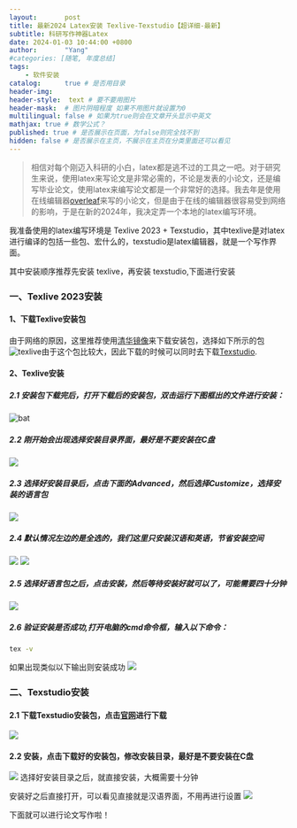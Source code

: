```yaml
---
layout:       post
title: 最新2024 Latex安装 Texlive-Texstudio【超详细-最新】
subtitle: 科研写作神器Latex
date: 2024-01-03 10:44:00 +0800
author:       "Yang"
#categories: [随笔, 年度总结]
tags: 
    - 软件安装
catalog:      true # 是否用目录
header-img:  
header-style:  text # 要不要用图片
header-mask:  # 图片阴暗程度 如果不用图片就设置为0
multilingual: false # 如果为true则会在文章开头显示中英文
mathjax: true # 数学公式？
published: true # 是否展示在页面，为false则完全找不到
hidden: false # 是否展示在主页，不展示在主页在分类里面还可以看见
---
```

>相信对每个刚迈入科研的小白，latex都是逃不过的工具之一吧。对于研究生来说，使用latex来写论文是非常必需的，不论是发表的小论文，还是编写毕业论文，使用latex来编写论文都是一个非常好的选择。我去年是使用在线编辑器[overleaf](https://www.overleaf.com/)来写的小论文，但是由于在线的编辑器很容易受到网络的影响，于是在新的2024年，我决定弄一个本地的latex编写环境。

我准备使用的latex编写环境是 Texlive 2023 + Texstudio，其中texlive是对latex进行编译的包括一些包、宏什么的，texstudio是latex编辑器，就是一个写作界面。

其中安装顺序推荐先安装 texlive，再安装 texstudio,下面进行安装

### 一、Texlive 2023安装
#### 1、下载Texlive安装包
由于网络的原因，这里推荐使用[清华镜像](https://mirrors.tuna.tsinghua.edu.cn/CTAN/systems/texlive/Images/)来下载安装包，选择如下所示的包
![texlive](./picture/1.png)由于这个包比较大，因此下载的时候可以同时去下载[Texstudio](#二texstudio安装).

#### 2、Texlive安装
##### 2.1 安装包下载完后，打开下载后的安装包，双击运行下图框出的文件进行安装：
![bat](./picture/2.png)

##### 2.2 刚开始会出现选择安装目录界面，最好是不要安装在C盘
![](./picture/3.png)

##### 2.3 选择好安装目录后，点击下面的Advanced，然后选择Customize，选择安装的语言包
![](./picture/4.png)

##### 2.4 默认情况左边的是全选的，我们这里只安装汉语和英语，节省安装空间
![](./picture/5.png)
![](./picture/6.png)

##### 2.5 选择好语言包之后，点击安装，然后等待安装好就可以了，可能需要四十分钟
![](./picture/7.png)

##### 2.6 验证安装是否成功,打开电脑的cmd命令框，输入以下命令：
``` bash
tex -v
```
如果出现类似以下输出则安装成功
![](./picture/8.png)

### 二、Texstudio安装
#### 2.1 下载Texstudio安装包，点击[官网](https://texstudio.sourceforge.net/)进行下载
![](./picture/9.png)

#### 2.2 安装，点击下载好的安装包，修改安装目录，最好是不要安装在C盘
![](./picture/10.png)
选择好安装目录之后，就直接安装，大概需要十分钟

安装好之后直接打开，可以看见直接就是汉语界面，不用再进行设置
![](./picture/11.png)

下面就可以进行论文写作啦！